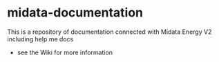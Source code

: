 # midata-documentation
This is a repository of documentation connected with Midata Energy V2 including help me docs
- see the Wiki for more information
